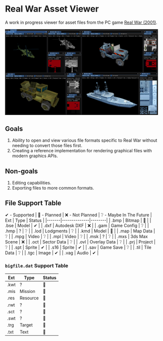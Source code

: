 # Real War Asset Viewer
A work in progress viewer for asset files from the PC game [Real War (2001)](https://en.wikipedia.org/wiki/Real_War_(video_game)).

![](./Images/screenshot.png)

## Goals
1. Ability to open and view various file formats specific to Real War without needing to convert those files first.
2. Creating a reference implementation for rendering graphical files with modern graphics APIs.

## Non-goals
1. Editing capabilities.
2. Exporting files to more common formats.

## File Support Table
✔ - Supported | 🚧 - Planned | ❌ - Not Planned | ❔ - Maybe In The Future
| Ext   | Type         | Status |
|-------|--------------|--------|
| .bmp  | Bitmap       | 🚧     |
| .bse  | Model        | ✔     |
| .dxf  | Autodesk DXF | ❌     |
| .gam  | Game Config  | ❔     |
| .hmp  | ?            | ❔     |
| .lod  | Lodgments    | ❔     |
| .kmd  | Model        | 🚧     |
| .map  | Map Data     | ❔     |
| .mpg  | Video        | ❔     |
| .mpl  | Video        | ❔     |
| .msk  | ?            | ❔     |
| .mxs  | 3ds Max Scene | ❌    |
| .oct  | Sector Data  | ❔     |
| .ovl  | Overlay Data | ❔     |
| .prj  | Project      | ❔     |
| .spt  | Sprite       | ✔     |
| .s16  | Sprite       | ✔     |
| .sav  | Game Save    | ❔     |
| .til  | Tile Data    | ❔     |
| .tgc  | Image        | ✔     |
| .vag  | Audio        | ✔     |

### `bigfile.dat` Support Table
| Ext   | Type         | Status |
|-------|--------------|--------|
| .kwt  | ?            | 🚧    |
| .mis  | Mission      | 🚧    |
| .res  | Resource     | 🚧    |
| .rwt  | ?            | 🚧    |
| .sct  | ?            | 🚧    |
| .swt  | ?            | 🚧    |
| .trg  | Target       | 🚧    |
| .txt  | Text         | 🚧    |
